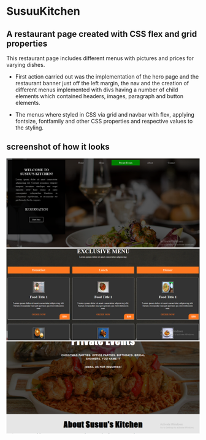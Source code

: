 # SusuuKitchen

## A restaurant page created with CSS flex and grid properties

This restaurant page includes different menus with pictures and prices for varying dishes.

* First action carried out was the implementation of the hero  page and the restaurant banner just off the left margin, the nav and the creation of different menus implemented with divs having a number of child elements which contained headers, images, paragraph and button elements.

* The menus where styled in CSS via grid and navbar with flex, applying fontsize, fontfamily and other CSS properties and respective values to the styling.

## screenshot of how it looks

<img src="screenshot/Screenshot (135).png" alt="project screen">
<img src="screenshot/Screenshot (137).png" alt="project screen">
<img src="screenshot/Screenshot (138).png" alt="project screen">
